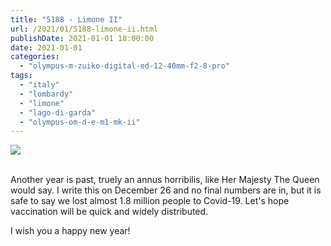 ```yaml
---
title: "5188 - Limone II"
url: /2021/01/5188-limone-ii.html
publishDate: 2021-01-01 18:00:00
date: 2021-01-01
categories: 
  - "olympus-m-zuiko-digital-ed-12-40mm-f2-8-pro"
tags: 
  - "italy"
  - "lombardy"
  - "limone" 
  - "lago-di-garda"
  - "olympus-om-d-e-m1-mk-ii"
---
```

<div class="container">
<div class="center"><a target="_blank" href="https://d25zfm9zpd7gm5.cloudfront.net/1200x1200/2018/20180913_135125_lr.jpg"><img class="webfeedsFeaturedVisual" src="https://d25zfm9zpd7gm5.cloudfront.net/0600x0600/2018/20180913_135125_lr.jpg" /></a></div>
</div>
<br />

Another year is past, truely an annus horribilis, like Her Majesty
The Queen would say. I write this on December 26 and no final
numbers are in, but it is safe to say we lost almost 1.8 million
people to Covid-19. Let's hope vaccination will be quick and widely
distributed. 

I wish you a happy new year!